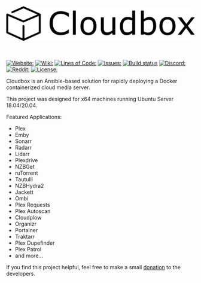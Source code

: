 <br /><img src="https://raw.githubusercontent.com/Cloudbox/assets/master/images/readme/Cloudbox-logo_dark.png" width="600">

<br /><br />
[![Website:](https://img.shields.io/badge/website-https%3A%2F%2Fcloudbox.works-blue)](https://cloudbox.works)
[![Wiki:](https://img.shields.io/badge/wiki-https%3A%2F%2Fcloudbox.wiki-blue)](https://cloudbox.wiki)
[![Lines of Code:](https://img.shields.io/tokei/lines/github/cloudbox2/cloudbox)](https://github.com/Cloudbox2/Cloudbox)
[![Issues:](https://img.shields.io/github/issues/Cloudbox2/Cloudbox?color=blue)](https://github.com/Cloudbox2/Cloudbox/issues)
[![Build status](https://appveyor.cloudbox.work/api/projects/status/ydmbhstv697aosa8/branch/master?svg=true)](https://appveyor.cloudbox.work/project/AppVeyor/cloudbox/branch/master)
[![Discord:](https://img.shields.io/discord/381077432285003776?color=blue)](https://discord.io/cloudbox)
[![Reddit:](https://img.shields.io/badge/reddit-r/Cloudbox-blue)](https://reddit.com/r/Cloudbox)
[![License:](https://img.shields.io/github/license/Cloudbox2/Cloudbox)](LICENSE.md)


Cloudbox is an Ansible-based solution for rapidly deploying a Docker containerized cloud media server.

This project was designed for x64 machines running Ubuntu Server 18.04/20.04.

Featured Applications:

- Plex
- Emby
- Sonarr
- Radarr
- Lidarr
- Plexdrive
- NZBGet
- ruTorrent
- Tautulli
- NZBHydra2
- Jackett
- Ombi
- Plex Requests
- Plex Autoscan
- Cloudplow
- Organizr
- Portainer
- Traktarr
- Plex Dupefinder
- Plex Patrol
- and more...

If you find this project helpful, feel free to make a small [donation](DONATIONS.md) to the developers.
